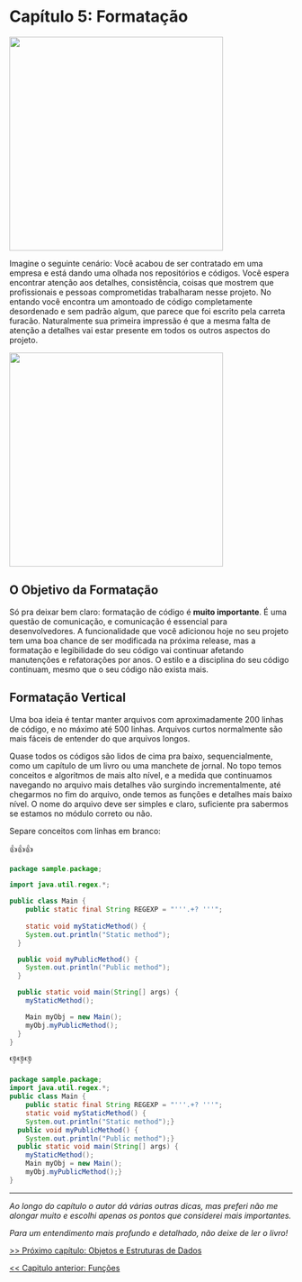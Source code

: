 # Capítulo 5: Formatação
<img src="https://pbs.twimg.com/media/EsR-0o-U0AAZeju?format=jpg&name=900x900" width="380">

Imagine o seguinte cenário: Você acabou de ser contratado em uma empresa e está dando uma olhada nos repositórios e códigos. Você espera encontrar atenção aos detalhes, consistência, coisas que mostrem que profissionais e pessoas comprometidas trabalharam nesse projeto. No entando você encontra um amontoado de código completamente desordenado e sem padrão algum, que parece que foi escrito pela carreta furacão. Naturalmente sua primeira impressão é que a mesma falta de atenção a detalhes vai estar presente em todos os outros aspectos do projeto.

<img src="https://i.imgur.com/2MyLPgU.png" width="380">

## O Objetivo da Formatação
Só pra deixar bem claro: formatação de código é **muito importante**. É uma questão de comunicação, e comunicação é essencial para desenvolvedores.
A funcionalidade que você adicionou hoje no seu projeto tem uma boa chance de ser modificada na próxima release, mas a formatação e legibilidade do seu código vai continuar afetando manutenções e refatorações por anos. O estilo e  a disciplina do seu código continuam, mesmo que o seu código não exista mais.

## Formatação Vertical

Uma boa ideia é tentar manter arquivos com aproximadamente 200 linhas de código, e no máximo até 500 linhas. Arquivos curtos normalmente são mais fáceis de entender do que arquivos longos. 

Quase todos os códigos são lidos de cima pra baixo, sequencialmente, como um capítulo de um livro ou uma manchete de jornal. No topo temos conceitos e algoritmos de mais alto nível, e a medida que continuamos navegando no arquivo mais detalhes vão surgindo incrementalmente, até chegarmos no fim do arquivo, onde temos as funções e detalhes mais baixo nível. O nome do arquivo deve ser simples e claro, suficiente pra sabermos se estamos no módulo correto ou não.

Separe conceitos com linhas em branco:

👍👍👍
```java
package sample.package;

import java.util.regex.*;

public class Main {
	public static final String REGEXP = "'''.+? '''";
	
	static void myStaticMethod() {
    System.out.println("Static method");
  }

  public void myPublicMethod() {
    System.out.println("Public method");
  }

  public static void main(String[] args) {
    myStaticMethod();

    Main myObj = new Main();
    myObj.myPublicMethod();
  }
}
```

👎👎👎
```java
package sample.package;
import java.util.regex.*;
public class Main {
	public static final String REGEXP = "'''.+? '''";
	static void myStaticMethod() {
    System.out.println("Static method");}
  public void myPublicMethod() {
    System.out.println("Public method");}
  public static void main(String[] args) {
    myStaticMethod();
    Main myObj = new Main();
    myObj.myPublicMethod();}
}
```

---

_Ao longo do capítulo o autor dá várias outras dicas, mas preferi não me alongar muito e escolhi apenas os pontos que considerei mais importantes._

_Para um entendimento mais profundo e detalhado, não deixe de ler o livro!_

[>> Próximo capítulo: Objetos e Estruturas de Dados](https://github.com/allan-pires/cleancode4noobs/blob/master/capitulo-6/objetos-e-estruturas-de-dados.md)

[<< Capitulo anterior: Funções](https://github.com/allan-pires/cleancode4noobs/blob/master/capitulo-4/funcoes.md)
